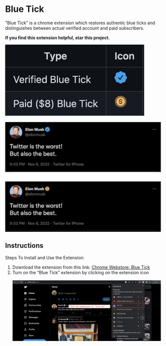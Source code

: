 # Blue Tick


"Blue Tick" is a chrome extension which restores authentic blue ticks and distinguishes between actual verified account and paid subscribers.

**If you find this extension helpful, star this project.**

[comment]: <> (![image info]&#40;./assets/img/tweetified_snap.png&#41;)

![image info](./assets/img/7.png)
<br><br>
![image info](./assets/img/6.png)

## Instructions
Steps To Install and Use the Extension:

1. Download the extension from this link: [Chrome Webstore: Blue Tick](https://chrome.google.com/webstore/detail/blue-tick/olfckcmcobffcnbelnfgbaiinanbmldp)
2. Turn on the “Blue Tick” extension by clicking on the extension icon
<br><br>
   ![image info](./assets/img/4.png)
